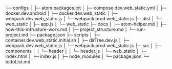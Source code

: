 ├─ configs
│  ├─ atom.packages.txt
│  ├─ compose.dev.web_static.yml
│  ├─ docker.dev.android
│  ├─ docker.dev.web_static
│  ├─ webpack.dev.web_static.js
│  └─ webpack.prod.web_static.js
├─ dist
│  └─ web_static
│     ├─ app.js
│     └─ web_static
├─ docs
│  ├─ atom-helper.md
│  ├─ how-this-infrusture-work.md
│  ├─ project_structure.md
│  └─ run-project.md
├─ package.json
├─ scripts
│  ├─ container.dev.web_static.initial.sh
│  ├─ dirTree.dev.js
│  ├─ webpack.dev.web_static.js
│  └─ webpack.prod.web_static.js
├─ src
│  ├─ components
│  │  └─ header
│  │     └─ header.js
│  └─ web_static
│     ├─ index.html
│     ├─ index.js
│     ├─ node_modules
│     └─ package.json
└─ todoList.md

